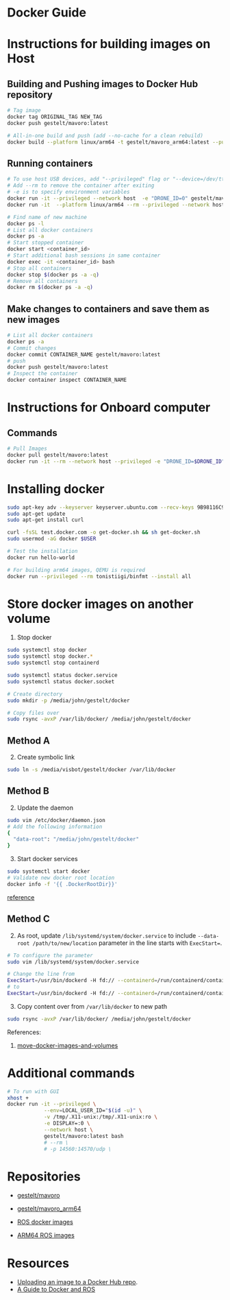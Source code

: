 # Docker Guide

# Instructions for building images on Host

## Building and Pushing images to Docker Hub repository
```bash
# Tag image
docker tag ORIGINAL_TAG NEW_TAG
docker push gestelt/mavoro:latest

# All-in-one build and push (add --no-cache for a clean rebuild)
docker build --platform linux/arm64 -t gestelt/mavoro_arm64:latest --push .
```

## Running containers
```bash
# To use host USB devices, add "--privileged" flag or "--device=/dev/ttyAML1"
# Add --rm to remove the container after exiting
# -e is to specify environment variables
docker run -it --privileged --network host  -e "DRONE_ID=0" gestelt/mavoro:latest
docker run -it  --platform linux/arm64 --rm --privileged --network host  -e "DRONE_ID=0" gestelt/mavoro_arm64:latest

# Find name of new machine 
docker ps -l
# List all docker containers
docker ps -a
# Start stopped container
docker start <container_id>
# Start additional bash sessions in same container
docker exec -it <container_id> bash
# Stop all containers
docker stop $(docker ps -a -q)
# Remove all containers
docker rm $(docker ps -a -q)
```

## Make changes to containers and save them as new images
```bash
# List all docker containers
docker ps -a
# Commit changes
docker commit CONTAINER_NAME gestelt/mavoro:latest
# push 
docker push gestelt/mavoro:latest
# Inspect the container
docker container inspect CONTAINER_NAME
```

# Instructions for Onboard computer

## Commands
```bash
# Pull Images
docker pull gestelt/mavoro:latest
docker run -it --rm --network host --privileged -e "DRONE_ID=$DRONE_ID" gestelt/mavoro:latest
```

# Installing docker
```bash
sudo apt-key adv --keyserver keyserver.ubuntu.com --recv-keys 9B98116C9AA302C7
sudo apt-get update
sudo apt-get install curl

curl -fsSL test.docker.com -o get-docker.sh && sh get-docker.sh
sudo usermod -aG docker $USER 

# Test the installation
docker run hello-world 

# For building arm64 images, QEMU is required
docker run --privileged --rm tonistiigi/binfmt --install all
```

# Store docker images on another volume
1. Stop docker
```bash
sudo systemctl stop docker
sudo systemctl stop docker.*
sudo systemctl stop containerd

sudo systemctl status docker.service
sudo systemctl status docker.socket

# Create directory
sudo mkdir -p /media/john/gestelt/docker

# Copy files over
sudo rsync -avxP /var/lib/docker/ /media/john/gestelt/docker
```

## Method A
2. Create symbolic link 
```bash
sudo ln -s /media/visbot/gestelt/docker /var/lib/docker
```

## Method B
2. Update the daemon
```bash
sudo vim /etc/docker/daemon.json
# Add the following information
{
  "data-root": "/media/john/gestelt/docker"
}
```
3. Start docker services
```bash
sudo systemctl start docker
# Validate new docker root location
docker info -f '{{ .DockerRootDir}}'
```

[reference](https://www.ibm.com/docs/en/z-logdata-analytics/5.1.0?topic=software-relocating-docker-root-directory)

## Method C

2. As root, update `/lib/systemd/system/docker.service` to include `--data-root /path/to/new/location` parameter in the line starts with `ExecStart=`. 
```bash
# To configure the parameter
sudo vim /lib/systemd/system/docker.service

# Change the line from 
ExecStart=/usr/bin/dockerd -H fd:// --containerd=/run/containerd/containerd.sock
# to
ExecStart=/usr/bin/dockerd -H fd:// --containerd=/run/containerd/containerd.sock --data-root /media/john/gestelt/
```

3. Copy content over from `/var/lib/docker` to new path
```bash
sudo rsync -avxP /var/lib/docker/ /media/john/gestelt/docker
```

References:
1. [move-docker-images-and-volumes](https://wiki.casaos.io/en/guides/move-docker-images-and-volumes-to-a-diffferent-storage#:~:text=There%20are%20few%20options%20to,systemd%20with%20the%20new%20path.)


# Additional commands
```bash
# To run with GUI
xhost +
docker run -it --privileged \
            --env=LOCAL_USER_ID="$(id -u)" \
            -v /tmp/.X11-unix:/tmp/.X11-unix:ro \
            -e DISPLAY=:0 \
            --network host \
            gestelt/mavoro:latest bash
            # --rm \
            # -p 14560:14570/udp \
```

# Repositories

- [gestelt/mavoro](https://hub.docker.com/repository/docker/gestelt/mavoro/general)
- [gestelt/mavoro_arm64](https://hub.docker.com/repository/docker/gestelt/mavoro_arm64/general)

- [ROS docker images](https://registry.hub.docker.com/_/ros/)

- [ARM64 ROS images](https://hub.docker.com/r/arm64v8/ros)

# Resources

- [Uploading an image to a Docker Hub repo](https://docs.docker.com/guides/workshop/04_sharing_app/).
- [A Guide to Docker and ROS](https://roboticseabass.com/2021/04/21/docker-and-ros/)
